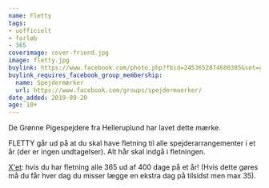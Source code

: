 ```yaml
---
name: Fletty
tags:
- uofficielt
- forløb
- 365
coverimage: cover-friend.jpg
image: fletty.jpg
buylink: https://www.facebook.com/photo.php?fbid=2453652874680385&set=gm.2479918512240183
buylink_requires_facebook_group_membership:
  name: Spejdermærker
  url: https://www.facebook.com/groups/spejdermaerker/
date_added: 2019-09-20
age: 10+
---
```

De Grønne Pigespejdere fra Helleruplund har lavet dette mærke.

FLETTY går ud på at du skal have fletning til alle spejderarrangementer i et år (der er ingen undtagelser). Alt hår skal indgå i fletningen.

[X'et](/m/dgp-x-maerket): hvis du har fletning alle 365 ud af 400 dage på et år! (Hvis dette gøres må du får hver dag du misser lægge en ekstra dag på tilsidst men max 35).
